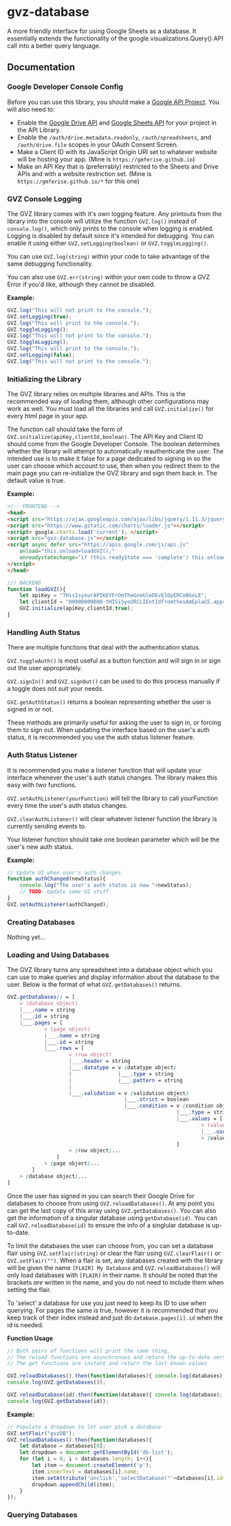 # gvz-database
A more friendly interface for using Google Sheets as a database.
It essentially extends the functionality of the google.visualizations.Query() API call into a better query language.

## Documentation

### Google Developer Console Config
Before you can use this library, you should make a [Google API Project](https://console.developers.google.com/).
You will also need to:
* Enable the [Google Drive API](https://console.developers.google.com/apis/library/drive.googleapis.com?id=e44a1596-da14-427c-9b36-5eb6acce3775) and [Google Sheets API](https://console.developers.google.com/apis/library/sheets.googleapis.com?id=739c20c5-5641-41e8-a938-e55ddc082ad1) for your project in the API Library.
* Enable the `/auth/drive.metadata.readonly`, `/auth/spreadsheets`, and `/auth/drive.file` scopes in your OAuth Consent Screen.
* Make a Client ID with its JavaScript Origin URI set to whatever website will be hosting your app. (Mine is `https://gmferise.github.io`)
* Make an API Key that is (preferrably) restricted to the Sheets and Drive APIs and with a website restriction set. (Mine is `https://gmferise.github.io/*` for this one)


### GVZ Console Logging
The GVZ library comes with it's own logging feature.
Any printouts from the library into the console will utilize the function `GVZ.log()` instead of `console.log()`, which only prints to the console when logging is enabled.
Logging is disabled by default since it's intended for debugging. You can enable it using either `GVZ.setLogging(boolean)` or `GVZ.toggleLogging()`.

You can use `GVZ.log(string)` within your code to take advantage of the same debugging functionality.

You can also use `GVZ.err(string)` within your own code to throw a GVZ Error if you'd like, although they cannot be disabled.


**Example:**
```javascript
GVZ.log("This will not print to the console.");
GVZ.setLogging(true);
GVZ.log("This will print to the console.");
GVZ.toggleLogging();
GVZ.log("This will not print to the console.");
GVZ.toggleLogging();
GVZ.log("This will print to the console.");
GVZ.setLogging(false);
GVZ.log("This will not print to the console.");
```

### Initializing the Library
The GVZ library relies on multiple libraries and APIs.
This is the recommended way of loading them, although other configurations may work as well.
You must load all the libraries and call `GVZ.initialize()` for every html page in your app.

The function call should take the form of `GVZ.initialize(apiKey,clientId,boolean)`.
The API Key and Client ID should come from the Google Developer Console.
The boolean determines whether the library will attempt to automatically reauthenticate the user.
The intended use is to make it false for a page dedicated to signing in so the user can choose which account to use,
then when you redirect them to the main page you can re-initialize the GVZ library and sign them back in.
The default value is true.

**Example:** 
```html
<!-- FRONTEND -->
<head>
<script src="https://ajax.googleapis.com/ajax/libs/jquery/1.11.3/jquery.min.js"></script>
<script src="https://www.gstatic.com/charts/loader.js"></script>
<script> google.charts.load('current'); </script>
<script src="gvz-database.js"></script>
<script async defer src="https://apis.google.com/js/api.js" 
    onload="this.onload=loadGVZ();"
    onreadystatechange="if (this.readyState === 'complete') this.onload()">
</script>
</head>
```
```javascript
/// BACKEND
function loadGVZ(){
    let apiKey = "THisIsyourAPIKEYFrOmTheGooGleDEvElOpERCoNSoLE";
    let clientId = "00000000000-tHISiSyoURCLIEntIdfromthesAmEplaCE.apps.googleusercontent.com";
    GVZ.initialize(apiKey,clientId,true);
}
```

### Handling Auth Status
There are multiple functions that deal with the authentication status.

`GVZ.toggleAuth()` is most useful as a button function and will sign in or sign out the user appropriately.

`GVZ.signIn()` and `GVZ.signOut()` can be used to do this process manually if a toggle does not suit your needs.

`GVZ.getAuthStatus()` returns a boolean representing whether the user is signed in or not.

These methods are primarily useful for asking the user to sign in, or forcing them to sign out.
When updating the interface based on the user's auth status, it is recommended you use the auth status listener feature.

### Auth Status Listener
It is recommended you make a listener function that will update your interface whenever the user's auth status changes.
The library makes this easy with two functions.

`GVZ.setAuthListener(yourFunction)` will tell the library to call yourFunction every time the user's auth status changes.

`GVZ.clearAuthListener()` will clear whatever listener function the library is currently sending events to.

Your listener function should take one boolean parameter which will be the user's new auth status.

**Example:**
```javascript
// Update UI when user's auth changes
function authChanged(newStatus){
    console.log("The user's auth status is now "+newStatus);
    // TODO: Update some UI stuff
}
GVZ.setAuthListener(authChanged);
```

### Creating Databases
Nothing yet...

### Loading and Using Databases
The GVZ library turns any spreadsheet into a database object which you can use to make queries and display information about the database to the user.
Below is the format of what `GVZ.getDatabases()` returns. 

```scss
GVZ.getDatabases() = [
    v (database object)
    |___.name = string
    |___.id = string
    |___.pages = [
            v (page object)
            |___.name = string
            |___.id = string
            |___.rows = [
                    v (row object)
                    |___.header = string
                    |___.datatype = v (datatype object)
                    |               |___.type = string
                    |               |___.pattern = string
                    |               
                    |___.validation = v (validation object)
                                      |___.strict = boolean
                                      |___.condition = v (condition object)
                                                       |___.type = string
                                                       |___.values = [
                                                               v (value object)
                                                               |___.userEnteredValue = string
                                                               > (value object)...
                                                       ]
                    > (row object)...
                ]
            > (page object)...
        ]
    > (database object)...
]
```

Once the user has signed in you can search their Google Drive for databases to choose from using `GVZ.reloadDatabases()`.
At any point you can get the last copy of this array using `GVZ.getDatabases()`.
You can also get the information of a singular database using `getDatabase(id)`.
You can call `GVZ.reloadDatabase(id)` to ensure the info of a singlular database is up-to-date.

To limit the databases the user can choose from, you can set a database flair using `GVZ.setFlair(string)` or clear the flair using `GVZ.clearFlair()` or `GVZ.setFlair("")`.
When a flair is set, any databases created with the library will be given the name `[FLAIR] My Database` and `GVZ.reloadDatabases()` will only load databases with `[FLAIR]` in their name.
It should be noted that the brackets *are* written in the name, and you do not need to include them when setting the flair.

To 'select' a database for use you just need to keep its ID to use when querying. For pages the same is true, however it is recommended that you keep track of their index instead and just do `database.pages[i].id` when the id is needed.

**Function Usage**
```javascript
// Both pairs of functions will print the same thing.
// The reload functions are asynchronous and return the up-to-date versions in a promise
// The get functions are instant and return the last known values

GVZ.reloadDatabases().then(function(databases){ console.log(databases); });
console.log(GVZ.getDatabases());

GVZ.reloadDatabase(id).then(function(database){ console.log(database); });
console.log(GVZ.getDatabase(id));
```

**Example:**
```javascript
// Populate a dropdown to let user pick a database
GVZ.setFlair("gvzDB");
GVZ.reloadDatabases().then(function(databases){
    let database = databases[0];
    let dropdown = document.getElementById('db-list');
    for (let i = 0; i < databases.length; i++){
        let item = document.createElement('p');
        item.innerText = databases[i].name;
        item.setAttribute('onclick','selectDatabase("'+databases[i].id+'")');
        dropdown.appendChild(item);
    }
});
```

### Querying Databases
